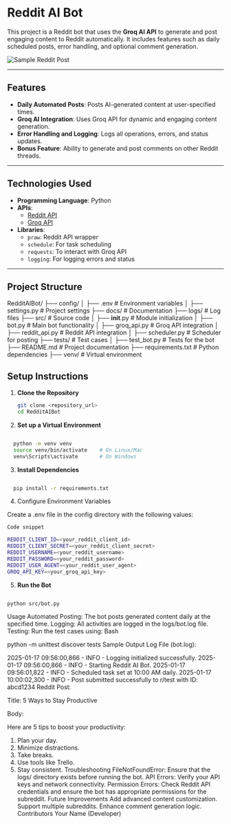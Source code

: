 # **Reddit AI Bot**

This project is a Reddit bot that uses the **Groq AI API** to generate and post engaging content to Reddit automatically. It includes features such as daily scheduled posts, error handling, and optional comment generation.

![Sample Reddit Post](https://github.com/user-attachments/assets/f7784c35-390f-4066-8080-3e1c9bb53e52)


---

## **Features**
- **Daily Automated Posts**: Posts AI-generated content at user-specified times.
- **Groq AI Integration**: Uses Groq API for dynamic and engaging content generation.
- **Error Handling and Logging**: Logs all operations, errors, and status updates.
- **Bonus Feature**: Ability to generate and post comments on other Reddit threads.

---

## **Technologies Used**
- **Programming Language**: Python
- **APIs**:
  - [Reddit API](https://www.reddit.com/dev/api/)
  - [Groq API](https://api.groq.ai)
- **Libraries**:
  - `praw`: Reddit API wrapper
  - `schedule`: For task scheduling
  - `requests`: To interact with Groq API
  - `logging`: For logging errors and status

---

## **Project Structure**
RedditAIBot/
├── config/
│   ├── .env               # Environment variables
│   ├── settings.py        # Project settings
├── docs/                  # Documentation
├── logs/                  # Log files
├── src/                   # Source code
│   ├── __init__.py        # Module initialization
│   ├── bot.py             # Main bot functionality
│   ├── groq_api.py        # Groq API integration
│   ├── reddit_api.py      # Reddit API integration
│   ├── scheduler.py       # Scheduler for posting
├── tests/                 # Test cases
│   ├── test_bot.py        # Tests for the bot
├── README.md              # Project documentation
├── requirements.txt       # Python dependencies
├── venv/                  # Virtual environment


## Setup Instructions

1. **Clone the Repository**

   ```bash
   git clone <repository_url>
   cd RedditAIBot
   ```
2. **Set up a Virtual Environment**

```bash

  python -m venv venv
  source venv/bin/activate    # On Linux/Mac
  venv\Scripts\activate       # On Windows
```
3. **Install Dependencies**

```bash

  pip install -r requirements.txt
```
4. Configure Environment Variables
  
  Create a .env file in the config directory with the following values:

```bash
Code snippet

REDDIT_CLIENT_ID=<your_reddit_client_id>
REDDIT_CLIENT_SECRET=<your_reddit_client_secret>
REDDIT_USERNAME=<your_reddit_username>
REDDIT_PASSWORD=<your_reddit_password>
REDDIT_USER_AGENT=<your_reddit_user_agent>
GROQ_API_KEY=<your_groq_api_key>
```

5. **Run the Bot**

```bash

python src/bot.py
```

Usage
Automated Posting: The bot posts generated content daily at the specified time.
Logging: All activities are logged in the logs/bot.log file.
Testing: Run the test cases using:
Bash

python -m unittest discover tests
Sample Output
Log File (bot.log):

2025-01-17 09:56:00,866 - INFO - Logging initialized successfully.
2025-01-17 09:56:00,866 - INFO - Starting Reddit AI Bot.
2025-01-17 09:56:01,822 - INFO - Scheduled task set at 10:00 AM daily.
2025-01-17 10:00:02,300 - INFO - Post submitted successfully to r/test with ID: abcd1234
Reddit Post:

Title: 5 Ways to Stay Productive

Body:

Here are 5 tips to boost your productivity:

1. Plan your day.
2. Minimize distractions.
3. Take breaks.
4. Use tools like Trello.
5. Stay consistent.
Troubleshooting
FileNotFoundError: Ensure that the logs/ directory exists before running the bot.
API Errors: Verify your API keys and network connectivity.
Permission Errors: Check Reddit API credentials and ensure the bot has appropriate permissions for the subreddit.
Future Improvements
Add advanced content customization.
Support multiple subreddits.
Enhance comment generation logic.
Contributors
Your Name (Developer)

